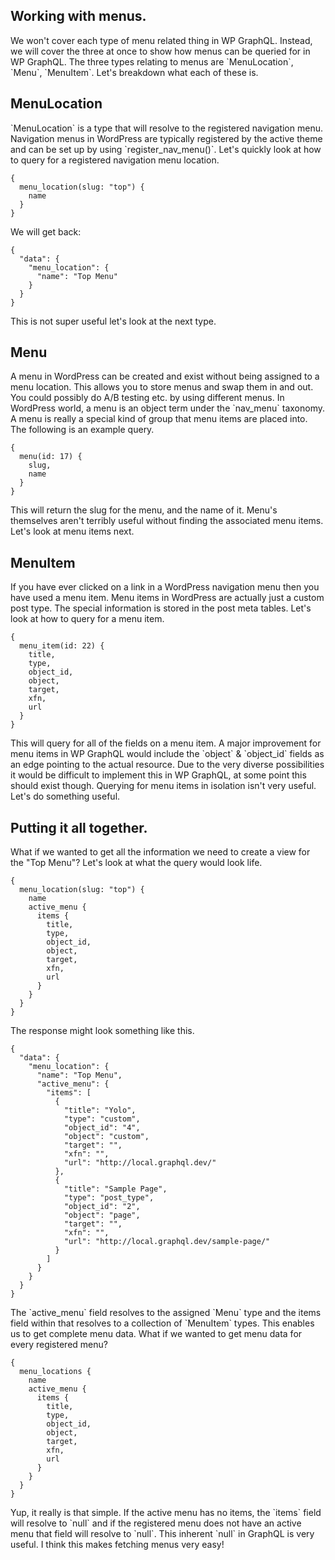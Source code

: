 ## Working with menus.

We won't cover each type of menu related thing in WP GraphQL. Instead, we will cover the three at once to show how menus can be queried for in WP GraphQL.  The three types relating to menus are \`MenuLocation\`, \`Menu\`, \`MenuItem\`.  Let's breakdown what each of these is.

## MenuLocation

\`MenuLocation\` is a type that will resolve to the registered navigation menu.  Navigation menus in WordPress are typically registered by the active theme and can be set up by using \`register\_nav\_menu\(\)\`.  Let's quickly look at how to query for a registered navigation menu location.

```
{
  menu_location(slug: "top") {
    name
  }
}
```

We will get back:

```
{
  "data": {
    "menu_location": {
      "name": "Top Menu"
    }
  }
}
```

This is not super useful let's look at the next type.

## Menu

A menu in WordPress can be created and exist without being assigned to a menu location.  This allows you to store menus and swap them in and out.  You could possibly do A/B testing etc. by using different menus.  In WordPress world, a menu is an object term under the \`nav\_menu\` taxonomy.  A menu is really a special kind of group that menu items are placed into.  The following is an example query.

```
{
  menu(id: 17) {
    slug,
    name
  }
}
```

This will return the slug for the menu, and the name of it.  Menu's themselves aren't terribly useful without finding the associated menu items.  Let's look at menu items next.

## MenuItem

If you have ever clicked on a link in a WordPress navigation menu then you have used a menu item. Menu items in WordPress are actually just a custom post type.  The special information is stored in the post meta tables.  Let's look at how to query for a menu item.

```
{
  menu_item(id: 22) {
    title,
    type,
    object_id,
    object,
    target,
    xfn,
    url
  }
}
```

This will query for all of the fields on a menu item.  A major improvement for menu items in WP GraphQL would include the \`object\` & \`object\_id\` fields as an edge pointing to the actual resource.  Due to the very diverse possibilities it would be difficult to implement this in WP GraphQL, at some point this should exist though.  Querying for menu items in isolation isn't very useful.  Let's do something useful.

## Putting it all together.

What if we wanted to get all the information we need to create a view for the "Top Menu"?  Let's look at what the query would look life.

```
{
  menu_location(slug: "top") {
    name
    active_menu {
      items {
        title,
        type,
        object_id,
        object,
        target,
        xfn,
        url
      }
    }
  }
}
```

The response might look something like this.

```
{
  "data": {
    "menu_location": {
      "name": "Top Menu",
      "active_menu": {
        "items": [
          {
            "title": "Yolo",
            "type": "custom",
            "object_id": "4",
            "object": "custom",
            "target": "",
            "xfn": "",
            "url": "http://local.graphql.dev/"
          },
          {
            "title": "Sample Page",
            "type": "post_type",
            "object_id": "2",
            "object": "page",
            "target": "",
            "xfn": "",
            "url": "http://local.graphql.dev/sample-page/"
          }
        ]
      }
    }
  }
}
```

The \`active\_menu\` field resolves to the assigned \`Menu\` type and the items field within that resolves to a collection of \`MenuItem\` types.  This enables us to get complete menu data.  What if we wanted to get menu data for every registered menu?

```
{
  menu_locations {
    name
    active_menu {
      items {
        title,
        type,
        object_id,
        object,
        target,
        xfn,
        url
      }
    }
  }
}
```

Yup, it really is that simple. If the active menu has no items, the \`items\` field will resolve to \`null\` and if the registered menu does not have an active menu that field will resolve to \`null\`.  This inherent \`null\` in GraphQL is very useful.  I think this makes fetching menus very easy!



